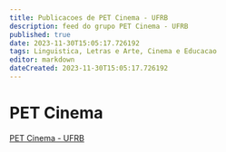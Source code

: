 ```yaml
---
title: Publicacoes de PET Cinema - UFRB 
description: feed do grupo PET Cinema - UFRB
published: true
date: 2023-11-30T15:05:17.726192
tags: Linguistica, Letras e Arte, Cinema e Educacao
editor: markdown
dateCreated: 2023-11-30T15:05:17.726192
---
```


# PET Cinema
[PET Cinema - UFRB](/grupo/131PETCinemaUFRB)